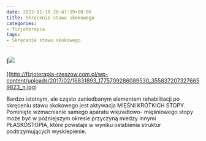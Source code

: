 ```yaml
---
date: 2022-01-18 20:47:59+00:00
title: Skręcenie stawu skokowego
categories:
- fizjoterapia
tags:
- Skręcenie stawu skokowego
---
```


#### [![](http://fizjoterapia-rzeszow.com.pl/wp-content/uploads/2017/02/16831893_1775709286089530_3558372073276659823_n-300x234.jpg)
](http://fizjoterapia-rzeszow.com.pl/wp-content/uploads/2017/02/16831893_1775709286089530_3558372073276659823_n.jpg)


Bardzo istotnym, ale często zaniedbanym elementem rehabilitacji po skręceniu stawu skokowego jest aktywacja MIĘŚNI KRÓTKICH STOPY. Pominięte wzmacnianie samego aparatu więzadłowo- mięśniowego stopy może być w późniejszym okresie przyczyną miedzy innymi PŁASKOSTOPIA, które powstaje w wyniku osłabienia struktur podtrzymujących wysklepienie.
